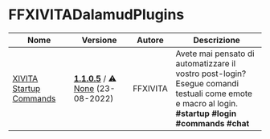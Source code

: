 # FFXIVITADalamudPlugins

| Nome | Versione | Autore | Descrizione |
|------|----------|--------|-------------|
| [XIVITA Startup Commands](https://github.com/DarkArtek/XIVITAStartupCommands) | **[1.1.0.5](https://ffxivita.github.io/XIVITADalamudPlugins/dist/stable/XIVITAStartupCommands/latest.zip)** / ⚠️ [None](https://ffxivita.github.io/XIVITADalamudPlugins/dist/stable/XIVITAStartupCommands/latest.zip) (23-08-2022) | FFXIVITA | Avete mai pensato di automatizzare il vostro post-login?<br>Esegue comandi testuali come emote e macro al login.<br>**\#startup** **\#login** **\#commands** **\#chat** |